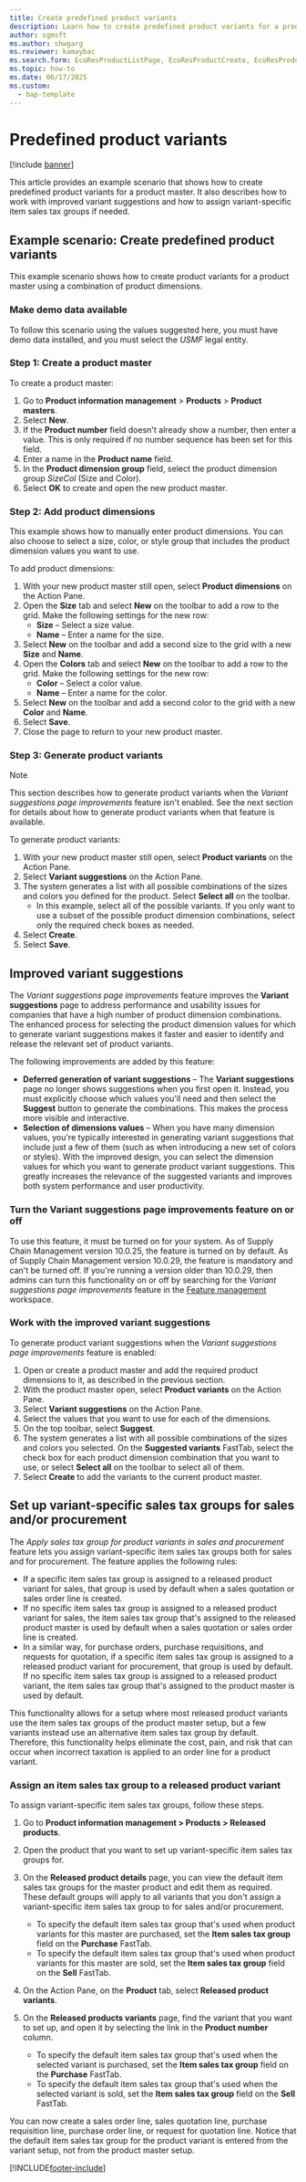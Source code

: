 ```yaml
---
title: Create predefined product variants
description: Learn how to create predefined product variants for a product master, how to work with improved variant suggestions, and assign item sales tax groups.
author: sgmsft
ms.author: shwgarg
ms.reviewer: kamaybac
ms.search.form: EcoResProductListPage, EcoResProductCreate, EcoResProductDetails, EcoResProductMasterDimension, EcoResProductVariants, EcoResProductVariantSuggestions, EcoResProductVariantsPendingReleaseFormPart, EcoResProductVariantSuggestionsEnhanced
ms.topic: how-to
ms.date: 06/17/2025
ms.custom: 
  - bap-template
---
```


# Predefined product variants

[!include [banner](../../includes/banner.md)]

This article provides an example scenario that shows how to create predefined product variants for a product master. It also describes how to work with improved variant suggestions and how to assign variant-specific item sales tax groups if needed.

## Example scenario: Create predefined product variants

This example scenario shows how to create product variants for a product master using a combination of product dimensions.

### Make demo data available

To follow this scenario using the values suggested here, you must have demo data installed, and you must select the *USMF* legal entity.

### Step 1: Create a product master

To create a product master:

1. Go to **Product information management** \> **Products** \> **Product masters**.
1. Select **New**.
1. If the **Product number** field doesn't already show a number, then enter a value. This is only required if no number sequence has been set for this field.
1. Enter a name in the **Product name** field.
1. In the **Product dimension group** field, select the product dimension group *SizeCol* (Size and Color).
1. Select **OK** to create and open the new product master.

### Step 2: Add product dimensions

This example shows how to manually enter product dimensions. You can also choose to select a size, color, or style group that includes the product dimension values you want to use.

To add product dimensions:

1. With your new product master still open, select **Product dimensions** on the Action Pane.
1. Open the **Size** tab and select **New** on the toolbar to add a row to the grid. Make the following settings for the new row:
    - **Size** – Select a size value.
    - **Name** – Enter a name for the size.
1. Select **New** on the toolbar and add a second size to the grid with a new **Size** and **Name**.
1. Open the **Colors** tab and select **New** on the toolbar to add a row to the grid. Make the following settings for the new row:
    - **Color** – Select a color value.
    - **Name** – Enter a name for the color.
1. Select **New** on the toolbar and add a second color to the grid with a new **Color** and **Name**.
1. Select **Save**.
1. Close the page to return to your new product master.

### Step 3: Generate product variants

> [!NOTE]
> This section describes how to generate product variants when the *Variant suggestions page improvements* feature isn't enabled. See the next section for details about how to generate product variants when that feature is available.

To generate product variants:

1. With your new product master still open, select **Product variants** on the Action Pane.
1. Select **Variant suggestions** on the Action Pane.
1. The system generates a list with all possible combinations of the sizes and colors you defined for the product. Select **Select all** on the toolbar.
    - In this example, select all of the possible variants. If you only want to use a subset of the possible product dimension combinations, select only the required check boxes as needed.  
1. Select **Create**.
1. Select **Save**.

## Improved variant suggestions

The *Variant suggestions page improvements* feature improves the **Variant suggestions** page to address performance and usability issues for companies that have a high number of product dimension combinations. The enhanced process for selecting the product dimension values for which to generate variant suggestions makes it faster and easier to identify and release the relevant set of product variants.

The following improvements are added by this feature:

- **Deferred generation of variant suggestions** – The **Variant suggestions** page no longer shows suggestions when you first open it. Instead, you must explicitly choose which values you'll need and then select the **Suggest** button to generate the combinations. This makes the process more visible and interactive.
- **Selection of dimensions values** – When you have many dimension values, you're typically interested in generating variant suggestions that include just a few of them (such as when introducing a new set of colors or styles). With the improved design, you can select the dimension values for which you want to generate product variant suggestions. This greatly increases the relevance of the suggested variants and improves both system performance and user productivity.

### Turn the Variant suggestions page improvements feature on or off

To use this feature, it must be turned on for your system. As of Supply Chain Management version 10.0.25, the feature is turned on by default. As of Supply Chain Management version 10.0.29, the feature is mandatory and can't be turned off. If you're running a version older than 10.0.29, then admins can turn this functionality on or off by searching for the *Variant suggestions page improvements* feature in the [Feature management](../../../fin-ops-core/fin-ops/get-started/feature-management/feature-management-overview.md) workspace.

### Work with the improved variant suggestions

To generate product variant suggestions when the *Variant suggestions page improvements* feature is enabled:

1. Open or create a product master and add the required product dimensions to it, as described in the previous section.
1. With the product master open, select **Product variants** on the Action Pane.
1. Select **Variant suggestions** on the Action Pane.
1. Select the values that you want to use for each of the dimensions.
1. On the top toolbar, select **Suggest**.
1. The system generates a list with all possible combinations of the sizes and colors you selected. On the **Suggested variants** FastTab, select the check box for each product dimension combination that you want to use, or select **Select all** on the toolbar to select all of them.  
1. Select **Create** to add the variants to the current product master.

## Set up variant-specific sales tax groups for sales and/or procurement

The *Apply sales tax group for product variants in sales and procurement* feature lets you assign variant-specific item sales tax groups both for sales and for procurement. The feature applies the following rules:

- If a specific item sales tax group is assigned to a released product variant for sales, that group is used by default when a sales quotation or sales order line is created.
- If no specific item sales tax group is assigned to a released product variant for sales, the item sales tax group that's assigned to the released product master is used by default when a sales quotation or sales order line is created.
- In a similar way, for purchase orders, purchase requisitions, and requests for quotation, if a specific item sales tax group is assigned to a released product variant for procurement, that group is used by default. If no specific item sales tax group is assigned to a released product variant, the item sales tax group that's assigned to the product master is used by default.

This functionality allows for a setup where most released product variants use the item sales tax groups of the product master setup, but a few variants instead use an alternative item sales tax group by default. Therefore, this functionality helps eliminate the cost, pain, and risk that can occur when incorrect taxation is applied to an order line for a product variant.

### Assign an item sales tax group to a released product variant

To assign variant-specific item sales tax groups, follow these steps.

1. Go to **Product information management \> Products \> Released products**.
1. Open the product that you want to set up variant-specific item sales tax groups for.
1. On the **Released product details** page, you can view the default item sales tax groups for the master product and edit them as required. These default groups will apply to all variants that you don't assign a variant-specific item sales tax group to for sales and/or procurement.

    - To specify the default item sales tax group that's used when product variants for this master are purchased, set the **Item sales tax group** field on the **Purchase** FastTab.
    - To specify the default item sales tax group that's used when product variants for this master are sold, set the **Item sales tax group** field on the **Sell** FastTab.

1. On the Action Pane, on the **Product** tab, select **Released product variants**.
1. On the **Released products variants** page, find the variant that you want to set up, and open it by selecting the link in the **Product number** column.

    - To specify the default item sales tax group that's used when the selected variant is purchased, set the **Item sales tax group** field on the **Purchase** FastTab.
    - To specify the default item sales tax group that's used when the selected variant is sold, set the **Item sales tax group** field on the **Sell** FastTab.

You can now create a sales order line, sales quotation line, purchase requisition line, purchase order line, or request for quotation line. Notice that the default item sales tax group for the product variant is entered from the variant setup, not from the product master setup.

[!INCLUDE[footer-include](../../../includes/footer-banner.md)]
